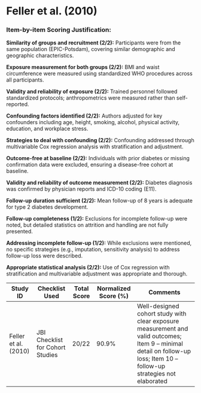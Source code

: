 # Feller et al. (2010)

### Item-by-item Scoring Justification:

**Similarity of groups and recruitment (2/2):** Participants were from the same population (EPIC-Potsdam), covering similar demographic and geographic characteristics.

**Exposure measurement for both groups (2/2):** BMI and waist circumference were measured using standardized WHO procedures across all participants.

**Validity and reliability of exposure (2/2):** Trained personnel followed standardized protocols; anthropometrics were measured rather than self-reported.

**Confounding factors identified (2/2):** Authors adjusted for key confounders including age, height, smoking, alcohol, physical activity, education, and workplace stress.

**Strategies to deal with confounding (2/2):** Confounding addressed through multivariable Cox regression analysis with stratification and adjustment.

**Outcome-free at baseline (2/2):** Individuals with prior diabetes or missing confirmation data were excluded, ensuring a disease-free cohort at baseline.

**Validity and reliability of outcome measurement (2/2):** Diabetes diagnosis was confirmed by physician reports and ICD-10 coding (E11).

**Follow-up duration sufficient (2/2):** Mean follow-up of 8 years is adequate for type 2 diabetes development.

**Follow-up completeness (1/2):** Exclusions for incomplete follow-up were noted, but detailed statistics on attrition and handling are not fully presented.

**Addressing incomplete follow-up (1/2):** While exclusions were mentioned, no specific strategies (e.g., imputation, sensitivity analysis) to address follow-up loss were described.

**Appropriate statistical analysis (2/2):** Use of Cox regression with stratification and multivariable adjustment was appropriate and thorough.

| Study ID | Checklist Used | Total Score | Normalized Score (%) | Comments |
| --- | --- | --- | --- | --- |
| Feller et al. (2010) | JBI Checklist for Cohort Studies | 20/22 | 90.9% | Well-designed cohort study with clear exposure measurement and valid outcomes; Item 9 – minimal detail on follow-up loss; Item 10 – follow-up strategies not elaborated |
